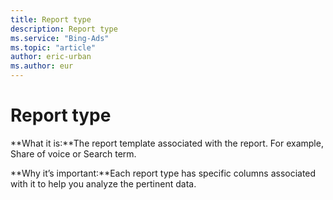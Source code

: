 ```yaml
---
title: Report type
description: Report type
ms.service: "Bing-Ads"
ms.topic: "article"
author: eric-urban
ms.author: eur
---
```


# Report type

**What it is:**The report template associated with the report. For example, Share of voice or Search term.

**Why it’s important:**Each report type has specific columns associated with it to help you analyze the pertinent data.


